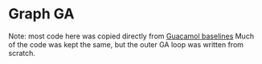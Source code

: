 # Graph GA

Note: most code here was copied directly from [Guacamol baselines](https://github.com/BenevolentAI/guacamol_baselines)
Much of the code was kept the same, but the outer GA loop was written from scratch.
